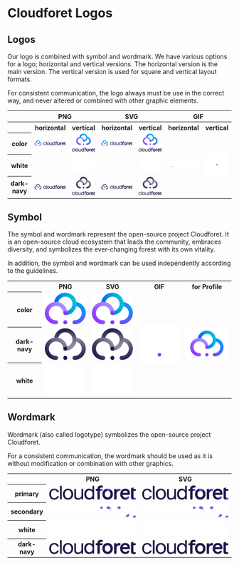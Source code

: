 # Cloudforet Logos

## Logos

Our logo is combined with symbol and wordmark.
We have various options for a logo; horizontal and vertical versions. The horizontal version is the main version. The vertical version is used for square and vertical layout formats.

For consistent communication, the logo always must be use in the correct way, and never altered or combined with other graphic elements.

<table>
  <tr>
    <th></th>
    <th colspan="2">PNG</th>
    <th colspan="2">SVG</th>
    <th colspan="2">GIF</th>
  </tr>
  <tr>
    <th></th>
    <th>horizontal</th>
    <th>vertical</th>
    <th>horizontal</th>
    <th>vertical</th>
    <th>horizontal</th>
    <th>vertical</th>
  </tr>
  <tr>
    <th>color</th>
    <td><img src="/logo/Cloudforet_logo--horizontal-color.png" width="200"></td>
    <td><img src="/logo/Cloudforet_logo--vertical-color.png" width="95"></td>
    <td><img src="/logo/Cloudforet_logo--horizontal-color.svg" width="200"></td>
    <td><img src="/logo/Cloudforet_logo--vertical-color.svg" width="95"></td>
    <td rowspan="3"><img src="/logo/Cloudforet_logo--horizontal-color.gif" width="200"></td>
    <td rowspan="3"><img src="/logo/Cloudforet_logo--vertical-color.gif" width="95"></td>
  </tr>
    <tr>
    <th>white</th>
    <td><img src="/logo/Cloudforet_logo--horizontal-white.png" width="200"></td>
    <td><img src="/logo/Cloudforet_logo--vertical-white.png" width="95"></td>
    <td><img src="/logo/Cloudforet_logo--horizontal-white.svg" width="200"></td>
    <td><img src="/logo/Cloudforet_logo--vertical-white.svg" width="95"></td>
  </tr>
  <tr>
    <th>dark-navy</th>
    <td><img src="/logo/Cloudforet_logo--horizontal-dark-navy.png" width="200"></td>
    <td><img src="/logo/Cloudforet_logo--vertical-dark-navy.png" width="95"></td>
    <td><img src="/logo/Cloudforet_logo--horizontal-dark-navy.svg" width="200"></td>
    <td><img src="/logo/Cloudforet_logo--vertical-dark-navy.svg" width="95"></td>
  </tr>
</table>

## Symbol

The symbol and wordmark represent the open-source project Cloudforet.
It is an open-source cloud ecosystem that leads the community, embraces diversity,
and symbolizes the ever-changing forest with its own vitality.

In addition, the symbol and wordmark can be used independently according to the guidelines.

<table>
  <tr>
    <th></th>
    <th>PNG</th>
    <th>SVG</th>
    <th>GIF</th>
    <th>for Profile</th>
  </tr>
  <tr>
    <th>color</th>
    <td><img src="/logo/symbol/Cloudforet_symbol--color.png" width="120"></td>
    <td><img src="/logo/symbol/Cloudforet_symbol--color.svg" width="120"></td>
    <td rowspan="3"><img src="/logo/symbol/Cloudforet_symbol--color.gif" width="120"></td>
    <td rowspan="3"><img src="/logo/symbol/Cloudforet_symbol(for-profile).png" width="120"></td>
  </tr>
    <tr>
    <th>dark-navy</th>
    <td><img src="/logo/symbol/Cloudforet_symbol--dark-navy.png" width="120"></td>
    <td><img src="/logo/symbol/Cloudforet_symbol--dark-navy.svg" width="120"></td>
  </tr>
  <tr>
    <th>white</th>
    <td><img src="/logo/symbol/Cloudforet_symbol--white.png" width="120"></td>
    <td><img src="/logo/symbol/Cloudforet_symbol--white.svg" width="120"></td>
  </tr>
</table>

## Wordmark

Wordmark (also called logotype) symbolizes the open-source project Cloudforet.

For a consistent communication, the wordmark should be used as it is without modification
or combination with other graphics.

<table>
  <tr>
    <th></th>
    <th>PNG</th>
    <th>SVG</th>
  </tr>
  <tr>
    <th>primary</th>
    <td><img src="/logo/wordmark/Cloudforet_wordmark--primary.png" width="280"></td>
    <td><img src="/logo/wordmark/Cloudforet_wordmark--primary.svg" width="280"></td>
  </tr>
  <tr>
    <th>secondary</th>
    <td><img src="/logo/wordmark/Cloudforet_wordmark--secondary.png" width="280"></td>
    <td><img src="/logo/wordmark/Cloudforet_wordmark--secondary.svg" width="280"></td>
  </tr>
  <tr>
    <th>white</th>
    <td><img src="/logo/wordmark/Cloudforet_wordmark--white.png" width="280"></td>
    <td><img src="/logo/wordmark/Cloudforet_wordmark--white.svg" width="280"></td>
  </tr>
  <tr>
    <th>dark-navy</th>
    <td><img src="/logo/wordmark/Cloudforet_wordmark--dark-navy.png" width="280"></td>
    <td><img src="/logo/wordmark/Cloudforet_wordmark--dark-navy.svg" width="280"></td>
  </tr>
</table>
